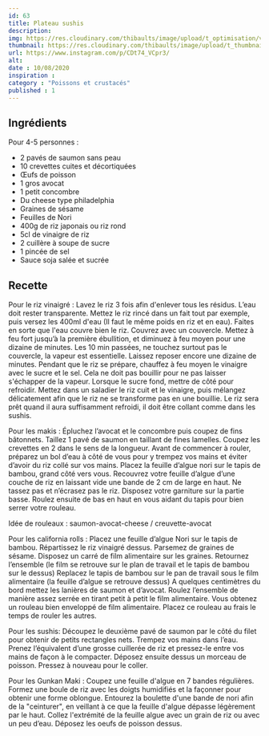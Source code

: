 ```yaml
---
id: 63
title: Plateau sushis
description: 
img: https://res.cloudinary.com/thibaults/image/upload/t_optimisation/v1600517484/Recipes/20200810_sushis.jpg
thumbnail: https://res.cloudinary.com/thibaults/image/upload/t_thumbnail_josie/v1600517484/Recipes/20200810_sushis.jpg
url: https://www.instagram.com/p/CDt74_VCpr3/
alt: 
date : 10/08/2020
inspiration :
category : "Poissons et crustacés"
published : 1
---
```


## Ingrédients
Pour 4-5 personnes :
 - 2 pavés de saumon sans peau
 - 10 crevettes cuites et décortiquées
 - Œufs de poisson
 - 1 gros avocat
 - 1 petit concombre
 - Du cheese type philadelphia
 - Graines de sésame
 - Feuilles de Nori
 - 400g de riz japonais ou riz rond
 - 5cl de vinaigre de riz
 - 2 cuillère à soupe de sucre
 - 1 pincée de sel
 - Sauce soja salée et sucrée


## Recette
Pour le riz vinaigré :
Lavez le riz 3 fois afin d'enlever tous les résidus. L’eau doit rester transparente.
Mettez le riz rincé dans un fait tout par exemple, puis versez les 400ml d'eau (Il faut le même poids en riz et en eau). Faites en sorte que l'eau couvre bien le riz. Couvrez avec un couvercle. Mettez à feu fort jusqu’à la première ébullition, et diminuez à feu moyen pour une dizaine de minutes. Les 10 min passées, ne touchez surtout pas le couvercle, la vapeur est essentielle. Laissez reposer encore une dizaine de minutes. Pendant que le riz se prépare, chauffez à feu moyen le vinaigre avec le sucre et le sel. Cela ne doit pas bouillir pour ne pas laisser s'échapper de la vapeur. Lorsque le sucre fond, mettre de côté pour refroidir. Mettez dans un saladier le riz cuit et le vinaigre, puis mélangez délicatement afin que le riz ne se transforme pas en une bouillie. Le riz sera prêt quand il aura suffisamment refroidi, il doit être collant comme dans les sushis.

Pour les makis :
Épluchez l’avocat et le concombre puis coupez de fins bâtonnets. Taillez 1 pavé de saumon en taillant de fines lamelles. Coupez les crevettes en 2 dans le sens de la longueur. Avant de commencer à rouler, préparez un bol d’eau à côté de vous pour y trempez vos mains et éviter d’avoir du riz collé sur vos mains. Placez la feuille d’algue nori sur le tapis de bambou, grand côté vers vous. Recouvrez votre feuille d’algue d’une couche de riz en laissant vide une bande de 2 cm de large en haut. Ne tassez pas et n’écrasez pas le riz. Disposez votre garniture sur la partie basse. Roulez ensuite de bas en haut en vous aidant du tapis pour bien serrer votre rouleau.

Idée de rouleaux : saumon-avocat-cheese / creuvette-avocat

Pour les california rolls :
Placez une feuille d’algue Nori sur le tapis de bambou. Répartissez le riz vinaigré dessus. Parsemez de graines de sésame. Disposez un carré de film alimentaire sur les graines. Retournez l’ensemble (le film se retrouve sur le plan de travail et le tapis de bambou sur le dessus) Replacez le tapis de bambou sur le pan de travail sous le film alimentaire (la feuille d’algue se retrouve dessus) A quelques centimètres du bord mettez les lanières de saumon et d’avocat. Roulez l’ensemble de manière assez serrée en tirant petit à petit le film alimentaire. Vous obtenez un rouleau bien enveloppé de film alimentaire. Placez ce rouleau au frais le temps de rouler les autres.

Pour les sushis:
Découpez le deuxième pavé de saumon par le côté du filet pour obtenir de petits rectangles nets. Trempez vos mains dans l’eau. Prenez l’équivalent d’une grosse cuillerée de riz et pressez-le entre vos mains de façon à le compacter. Déposez ensuite dessus un morceau de poisson. Pressez à nouveau pour le coller.

Pour les Gunkan Maki :
Coupez une feuille d'algue en 7 bandes régulières. Formez une boule de riz avec les doigts humidifiés et la façonner pour obtenir une forme oblongue. Entourez la boulette d'une bande de nori afin de la "ceinturer", en veillant à ce que la feuille d'algue dépasse légèrement par le haut. Collez l'extrémité de la feuille algue avec un grain de riz ou avec un peu d’eau. Déposez les oeufs de poisson dessus.
